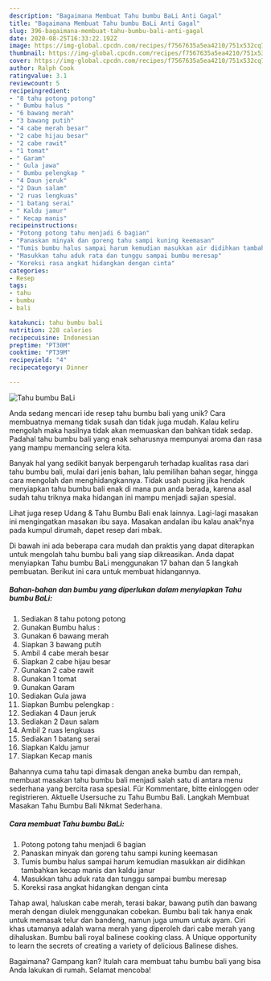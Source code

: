 ```yaml
---
description: "Bagaimana Membuat Tahu bumbu BaLi Anti Gagal"
title: "Bagaimana Membuat Tahu bumbu BaLi Anti Gagal"
slug: 396-bagaimana-membuat-tahu-bumbu-bali-anti-gagal
date: 2020-08-25T16:33:22.192Z
image: https://img-global.cpcdn.com/recipes/f7567635a5ea4210/751x532cq70/tahu-bumbu-bali-foto-resep-utama.jpg
thumbnail: https://img-global.cpcdn.com/recipes/f7567635a5ea4210/751x532cq70/tahu-bumbu-bali-foto-resep-utama.jpg
cover: https://img-global.cpcdn.com/recipes/f7567635a5ea4210/751x532cq70/tahu-bumbu-bali-foto-resep-utama.jpg
author: Ralph Cook
ratingvalue: 3.1
reviewcount: 5
recipeingredient:
- "8 tahu potong potong"
- " Bumbu halus "
- "6 bawang merah"
- "3 bawang putih"
- "4 cabe merah besar"
- "2 cabe hijau besar"
- "2 cabe rawit"
- "1 tomat"
- " Garam"
- " Gula jawa"
- " Bumbu pelengkap "
- "4 Daun jeruk"
- "2 Daun salam"
- "2 ruas lengkuas"
- "1 batang serai"
- " Kaldu jamur"
- " Kecap manis"
recipeinstructions:
- "Potong potong tahu menjadi 6 bagian"
- "Panaskan minyak dan goreng tahu sampi kuning keemasan"
- "Tumis bumbu halus sampai harum kemudian masukkan air didihkan tambahkan kecap manis dan kaldu janur"
- "Masukkan tahu aduk rata dan tunggu sampai bumbu meresap"
- "Koreksi rasa angkat hidangkan dengan cinta"
categories:
- Resep
tags:
- tahu
- bumbu
- bali

katakunci: tahu bumbu bali 
nutrition: 228 calories
recipecuisine: Indonesian
preptime: "PT30M"
cooktime: "PT39M"
recipeyield: "4"
recipecategory: Dinner

---
```



![Tahu bumbu BaLi](https://img-global.cpcdn.com/recipes/f7567635a5ea4210/751x532cq70/tahu-bumbu-bali-foto-resep-utama.jpg)

Anda sedang mencari ide resep tahu bumbu bali yang unik? Cara membuatnya memang tidak susah dan tidak juga mudah. Kalau keliru mengolah maka hasilnya tidak akan memuaskan dan bahkan tidak sedap. Padahal tahu bumbu bali yang enak seharusnya mempunyai aroma dan rasa yang mampu memancing selera kita.

Banyak hal yang sedikit banyak berpengaruh terhadap kualitas rasa dari tahu bumbu bali, mulai dari jenis bahan, lalu pemilihan bahan segar, hingga cara mengolah dan menghidangkannya. Tidak usah pusing jika hendak menyiapkan tahu bumbu bali enak di mana pun anda berada, karena asal sudah tahu triknya maka hidangan ini mampu menjadi sajian spesial.

Lihat juga resep Udang &amp; Tahu Bumbu Bali enak lainnya. Lagi-lagi masakan ini mengingatkan masakan ibu saya. Masakan andalan ibu kalau anak²nya pada kumpul dirumah, dapet resep dari mbak.


Di bawah ini ada beberapa cara mudah dan praktis yang dapat diterapkan untuk mengolah tahu bumbu bali yang siap dikreasikan. Anda dapat menyiapkan Tahu bumbu BaLi menggunakan 17 bahan dan 5 langkah pembuatan. Berikut ini cara untuk membuat hidangannya.

<!--inarticleads1-->

##### Bahan-bahan dan bumbu yang diperlukan dalam menyiapkan Tahu bumbu BaLi:

1. Sediakan 8 tahu potong potong
1. Gunakan  Bumbu halus :
1. Gunakan 6 bawang merah
1. Siapkan 3 bawang putih
1. Ambil 4 cabe merah besar
1. Siapkan 2 cabe hijau besar
1. Gunakan 2 cabe rawit
1. Gunakan 1 tomat
1. Gunakan  Garam
1. Sediakan  Gula jawa
1. Siapkan  Bumbu pelengkap :
1. Sediakan 4 Daun jeruk
1. Sediakan 2 Daun salam
1. Ambil 2 ruas lengkuas
1. Sediakan 1 batang serai
1. Siapkan  Kaldu jamur
1. Siapkan  Kecap manis


Bahannya cuma tahu tapi dimasak dengan aneka bumbu dan rempah, membuat masakan tahu bumbu bali menjadi salah satu di antara menu sederhana yang bercita rasa spesial. Für Kommentare, bitte einloggen oder registrieren. Aktuelle Usersuche zu Tahu Bumbu Bali. Langkah Membuat Masakan Tahu Bumbu Bali Nikmat Sederhana. 

<!--inarticleads2-->

##### Cara membuat Tahu bumbu BaLi:

1. Potong potong tahu menjadi 6 bagian
1. Panaskan minyak dan goreng tahu sampi kuning keemasan
1. Tumis bumbu halus sampai harum kemudian masukkan air didihkan tambahkan kecap manis dan kaldu janur
1. Masukkan tahu aduk rata dan tunggu sampai bumbu meresap
1. Koreksi rasa angkat hidangkan dengan cinta


Tahap awal, haluskan cabe merah, terasi bakar, bawang putih dan bawang merah dengan diulek menggunakan cobekan. Bumbu bali tak hanya enak untuk memasak telur dan bandeng, namun juga umum untuk ayam. Ciri khas utamanya adalah warna merah yang diperoleh dari cabe merah yang dihaluskan. Bumbu bali royal balinese cooking class. A Unique opportunity to learn the secrets of creating a variety of delicious Balinese dishes. 

Bagaimana? Gampang kan? Itulah cara membuat tahu bumbu bali yang bisa Anda lakukan di rumah. Selamat mencoba!
